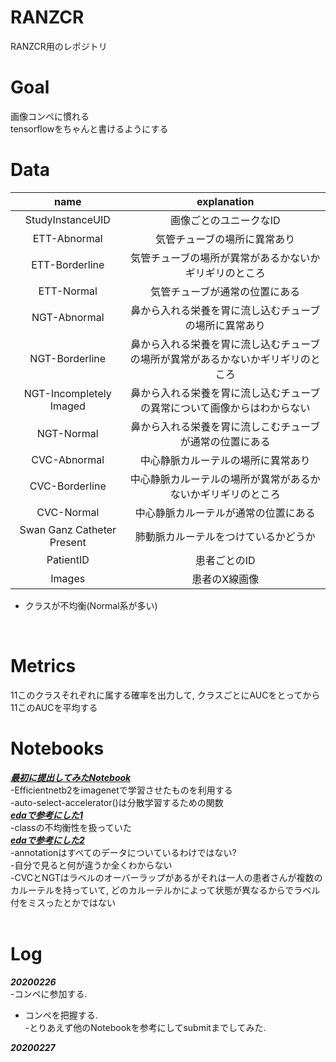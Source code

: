 # RANZCR 
RANZCR用のレポジトリ

# Goal 
画像コンペに慣れる <br>
tensorflowをちゃんと書けるようにする

# Data
|name|explanation|
|:--:|:--:|
|StudyInstanceUID|画像ごとのユニークなID|
|ETT-Abnormal|気管チューブの場所に異常あり|
|ETT-Borderline|気管チューブの場所が異常があるかないかギリギリのところ|
|ETT-Normal|気管チューブが通常の位置にある|
|NGT-Abnormal|鼻から入れる栄養を胃に流し込むチューブの場所に異常あり|
|NGT-Borderline|鼻から入れる栄養を胃に流し込むチューブの場所が異常があるかないかギリギリのところ|
|NGT-Incompletely Imaged|鼻から入れる栄養を胃に流し込むチューブの異常について画像からはわからない|
|NGT-Normal|鼻から入れる栄養を胃に流しこむチューブが通常の位置にある|
|CVC-Abnormal|中心静脈カルーテルの場所に異常あり|
|CVC-Borderline|中心静脈カルーテルの場所が異常があるかないかギリギリのところ|
|CVC-Normal|中心静脈カルーテルが通常の位置にある|
|Swan Ganz Catheter Present|肺動脈カルーテルをつけているかどうか|
|PatientID|患者ごとのID|
|Images|患者のX線画像|

- クラスが不均衡(Normal系が多い)
<br>

# Metrics
11このクラスそれぞれに属する確率を出力して, クラスごとにAUCをとってから11このAUCを平均する
<br>

# Notebooks
***[最初に提出してみたNotebook](https://www.kaggle.com/xhlulu/ranzcr-efficientnet-gpu-starter-train-submit)*** <br>
-Efficientnetb2をimagenetで学習させたものを利用する<br>
-auto-select-accelerator()は分散学習するための関数 <br>
***[edaで参考にした1](https://www.kaggle.com/parthdhameliya77/ranzcr-clip-eda-class-imbalance-patient-overlap)*** <br>
-classの不均衡性を扱っていた<br>
***[edaで参考にした2](https://www.kaggle.com/foolofatook/ranzcr-clip-one-stop-for-all-eda-needs)*** <br>
-annotationはすべてのデータについているわけではない? <br>
-自分で見ると何が違うか全くわからない<br>
-CVCとNGTはラベルのオーバーラップがあるがそれは一人の患者さんが複数のカルーテルを持っていて, どのカルーテルかによって状態が異なるからでラベル付をミスったとかではない <br>
<br>
# Log
***20200226*** <br>
-コンペに参加する.<br>
- コンペを把握する. <br>
-とりあえず他のNotebookを参考にしてsubmitまでしてみた. <br> 

***20200227*** <br>
 



